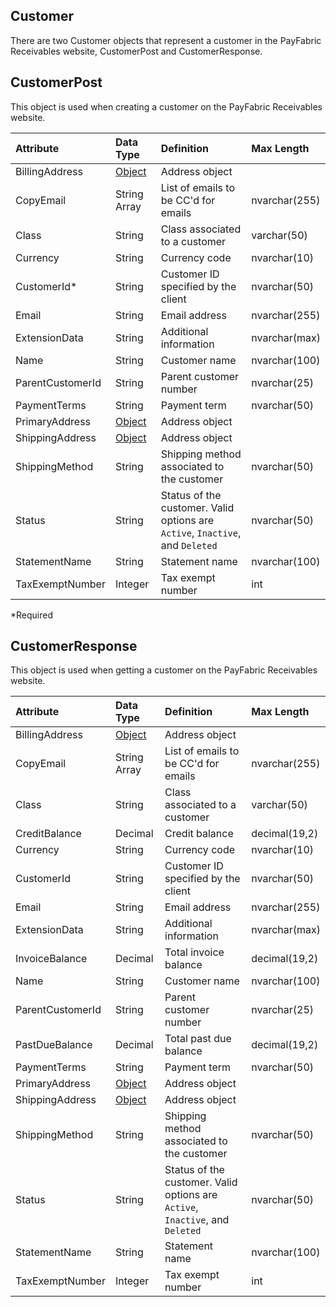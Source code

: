 ## Customer
There are two Customer objects that represent a customer in the PayFabric Receivables website, CustomerPost and CustomerResponse. 


## CustomerPost
This object is used when creating a customer on the PayFabric Receivables website.

| Attribute | Data Type | Definition | Max Length |
| :----------- | :--------- | :--------- | :--------- |
| BillingAddress | [Object](Address.md#AddressPost) | Address object |
| CopyEmail | String Array | List of emails to be CC'd for emails | nvarchar(255) |
| Class | String | Class associated to a customer | varchar(50) |
| Currency | String | Currency code | nvarchar(10) |
| CustomerId\* | String | Customer ID specified by the client | nvarchar(50) |
| Email | String | Email address | nvarchar(255) |
| ExtensionData | String | Additional information | nvarchar(max) |
| Name | String | Customer name | nvarchar(100) |
| ParentCustomerId | String | Parent customer number | nvarchar(25) |
| PaymentTerms | String | Payment term | nvarchar(50) |
| PrimaryAddress | [Object](Address.md#AddressPost) | Address object |
| ShippingAddress | [Object](Address.md#AddressPost) | Address object |
| ShippingMethod | String | Shipping method associated to the customer | nvarchar(50) |
| Status | String | Status of the customer. Valid options are ``Active``, ``Inactive``, and ``Deleted`` | nvarchar(50) |
| StatementName | String | Statement name | nvarchar(100) |
| TaxExemptNumber | Integer | Tax exempt number | int |
\*Required

## CustomerResponse
This object is used when getting a customer on the PayFabric Receivables website.

| Attribute | Data Type | Definition | Max Length |
| :----------- | :--------- | :--------- | :--------- |
| BillingAddress | [Object](Address.md#AddressResponse) | Address object |
| CopyEmail | String Array | List of emails to be CC'd for emails | nvarchar(255) |
| Class | String | Class associated to a customer | varchar(50) |
| CreditBalance | Decimal | Credit balance | decimal(19,2) |
| Currency | String | Currency code | nvarchar(10) |
| CustomerId | String | Customer ID specified by the client | nvarchar(50) |
| Email | String | Email address | nvarchar(255) |
| ExtensionData | String | Additional information | nvarchar(max) |
| InvoiceBalance | Decimal | Total invoice balance | decimal(19,2) |
| Name | String | Customer name | nvarchar(100) |
| ParentCustomerId | String | Parent customer number | nvarchar(25) |
| PastDueBalance | Decimal | Total past due balance | decimal(19,2) |
| PaymentTerms | String | Payment term | nvarchar(50) |
| PrimaryAddress | [Object](Address.md#AddressResponse) | Address object |
| ShippingAddress | [Object](Address.md#AddressResponse) | Address object |
| ShippingMethod | String | Shipping method associated to the customer | nvarchar(50) |
| Status | String | Status of the customer. Valid options are ``Active``, ``Inactive``, and ``Deleted`` | nvarchar(50) |
| StatementName | String | Statement name | nvarchar(100) |
| TaxExemptNumber | Integer | Tax exempt number | int |
